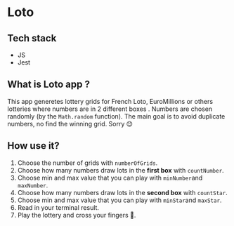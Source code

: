 # Loto

## Tech stack

- JS
- Jest

## What is Loto app ?

This app generetes lottery grids for French Loto, EuroMillions or others lotteries where numbers are in 2 different boxes .
Numbers are chosen randomly (by the `Math.random` function). The main goal is to avoid duplicate numbers, no find the winning grid. Sorry 😊

## How use it?

1. Choose the number of grids with `numberOfGrids`.
2. Choose how many numbers draw lots in the **first box** with `countNumber`.
3. Choose min and max value that you can play with `minNumber`and `maxNumber`.
4. Choose how many numbers draw lots in the **second box** with `countStar`.
5. Choose min and max value that you can play with `minStar`and `maxStar`.
6. Read in your terminal result.
7. Play the lottery and cross your fingers 🤞.
